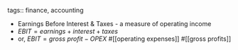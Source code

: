 tags:: finance, accounting

- Earnings Before Interest & Taxes - a measure of operating income
- $EBIT = earnings + interest + taxes$
- or, $EBIT = gross\ profit - OPEX$ #[[operating expenses]] #[[gross profits]]